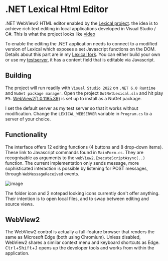 # .NET Lexical Html Editor
.NET WebView2 HTML editor enabled by the [Lexical project](https://github.com/facebook/lexical). the idea is to achieve rich text editing in local applications developed in Visual Studio / C#. This is what the project looks like <a href="https://files.codecreation.dev/net-lexical-demo.mp4" rel=".NET Lexical video"><ins>video</ins></a>

To enable the editing the .NET application needs to connect to a modified version of Lexical which exposes a set Javascript functions on the DOM. Details about this part are in my [Lexical fork](https://github.com/robert-hoff/lexical). You can either build your own or use my  [testserver](https://net-lexical.codecreation.dev/), it has a content field that is editable via Javascript.

## Building

The project will run readily with `Visual Studio 2022` on `.NET 6.0 Runtime` and `NuGet package manager`. Open the project `DotNetLexical.sln` and hit play <kbd>F5</kbd>. [WebView2(1.0.1185.39)](https://docs.microsoft.com/en-us/dotnet/api/microsoft.web.webview2.winforms.webview2?view=webview2-dotnet-1.0.1185.39) is set up to install as a NuGet package.

I set the default server as my test server so that it works without modification. Change the `LEXICAL_WEBSERVER` variable in `Program.cs` to a server of your choice.

## Functionality

The interface offers 12 editing functions (4 buttons and 8 drop-down items). These link to Javascript commands found in `MainForm.cs`. They are recognisable as arguments to the `webView2.ExecuteScriptAsync(..)` function. The current implementation only sends message, more sophisticated interaction is possible by listening for POST messages, through `WebMessageReceived` events.

![image](https://user-images.githubusercontent.com/762237/165338552-b7bf2fe3-6f55-4706-9e33-c87bf483462d.png)

The folder icon and 2 notepad looking icons currently don't offer anything. Their intention is to open local files, and to swap between editing and source views.

## WebView2

The WebView2 control is actually a full-feature browser that renders the same as Microsoft Edge (both using Chromium). Unless disabled, WebView2 shares a similar context menu and keyboard shortcuts as Edge. <kbd>Ctrl</kbd>+<kbd>Shift</kbd>+<kbd>J</kbd> opens up the developer tools and works from within the application.

